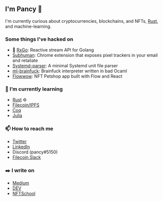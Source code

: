 ## I'm Pancy 👋

<!--
**jochasinga/jochasinga** is a ✨ _special_ ✨ repository because its `README.md` (this file) appears on your GitHub profile.

Here are some ideas to get you started:

- 🔭 I’m currently working on ...
- 🌱 I’m currently learning ...
- 👯 I’m looking to collaborate on ...
- 🤔 I’m looking for help with ...
- 💬 Ask me about ...
- 📫 How to reach me: ...
- 😄 Pronouns: ...
- ⚡ Fun fact: ...
-->

I'm currently curious about cryptocurrencies, blockchains, and NFTs, [Rust](https://rustlang.org), and machine-learning.


### Some things I've hacked on

- 👑 [RxGo](https://github.com/reactivex/rxgo): Reactive stream API for Golang
- [Subhuman](https://github.com/jochasinga/subhuman): Chrome extension that exposes pixel trackers in your email and retaliate
- [Systemd-parser](https://github.com/jochasinga/systemd-parser): A minimal Systemd unit file parser
- [ml-brainfuck](https://github.com/jochasinga/ml-brainfuck): Brainfuck interpreter written in bad Ocaml
- [Flowwow](https://github.com/jochasinga/flowwow): NFT Petshop app built with Flow and React

### 🌱 I’m currently learning
- [Rust](https://www.rust-lang.org/) ⚙️
- [Filecoin/IPFS](https://proto.school/course/filecoin)
- [Coq](https://coq.inria.fr/)
- [Julia](https://julialang.org)

### 📫 How to reach me 
- [Twitter](https://twitter.com/pancychain)
- [LinkedIn](https://linkedin.com/p/chasinga)
- Discord (pancy#5150)
- [Filecoin Slack](filecoinproject.slack.com)

### ✒️ I write on 
- [Medium](https://medium.com/@pancy)
- [DEV](https://medium.com/pancy)
- [NFTSchool](https://nftschool.dev)
